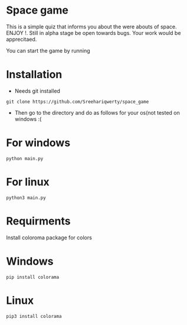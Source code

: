 # Space game
This is a simple quiz that informs you about the were abouts of space. ENJOY !. Still in alpha stage be open towards bugs. Your work would be apprecitaed.

You can start the game by running
# Installation 
- Needs git installed

```
git clone https://github.com/Sreehariqwerty/space_game
```
- Then go to the directory and do as follows for your os(not tested on windows :(

# For windows
```
python main.py
```
# For linux
```
python3 main.py
```

# Requirments
Install coloroma package for colors

# Windows
```
pip install colorama
```

# Linux
```
pip3 install colorama
```
